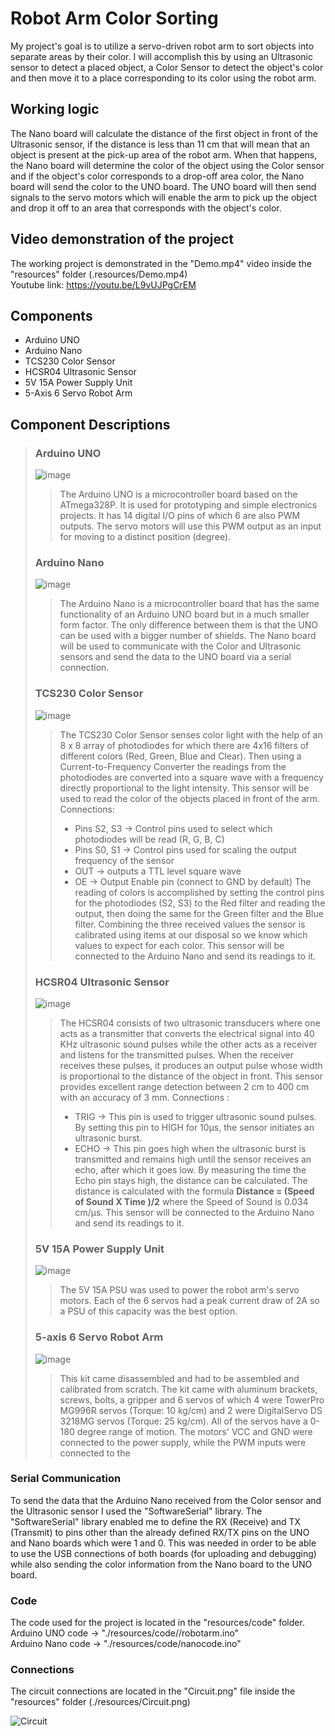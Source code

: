 # Robot Arm Color Sorting
My project's goal is to utilize a servo-driven robot arm to sort objects into separate areas by their color.
I will accomplish this by using an Ultrasonic sensor to detect a placed object, a Color Sensor to detect the object's color and then move it to a place corresponding to its color using the robot arm. 

## Working logic
The Nano board will calculate the distance of the first object in front of the Ultrasonic sensor, if the distance is less than 11 cm that will mean that an object is present at the pick-up area of the robot arm. When that happens, the Nano board will determine the color of the object using the Color sensor and if the object's color corresponds to a drop-off area color, the Nano board will send the color to the UNO board. The UNO board will then send signals to the servo motors which will enable the arm to pick up the object and drop it off to an area that corresponds with the object's color.

## Video demonstration of the project
The working project is demonstrated in the "Demo.mp4" video inside the "resources" folder (.resources/Demo.mp4)\
Youtube link: https://youtu.be/L9vUJPgCrEM

## Components

* Arduino UNO 
* Arduino Nano 
* TCS230 Color Sensor 
* HCSR04 Ultrasonic Sensor 
* 5V 15A Power Supply Unit
* 5-Axis 6 Servo Robot Arm 

## Component Descriptions

> ### Arduino UNO
> ![image](https://user-images.githubusercontent.com/76220147/175832686-62c6ccaf-dde7-4a1b-80ef-9b5948d92ae6.png)
>> The Arduino UNO is a microcontroller board based on the ATmega328P. It is used for prototyping and simple electronics projects. It has 14 digital I/O pins of which 6 are also PWM outputs. The servo motors will use this PWM output as an input for moving to a distinct position (degree).
> ### Arduino Nano
> ![image](https://user-images.githubusercontent.com/76220147/175833119-f5a3df82-f6f2-4107-a08f-3d0e0d69989b.png)
>> The Arduino Nano is a microcontroller board that has the same functionality of an Arduino UNO board but in a much smaller form factor. The only difference between them is that the UNO can be used with a bigger number of shields. The Nano board will be used to communicate with the Color and Ultrasonic sensors and send the data to the UNO board via a serial connection.
> ### TCS230 Color Sensor
> ![image](https://user-images.githubusercontent.com/76220147/175833316-014aa6cd-8bdb-4a7d-b036-c1c7f22ae73c.png)
>> The TCS230 Color Sensor senses color light with the help of an 8 x 8 array of photodiodes for which there are 4x16 filters of different colors (Red, Green, Blue and Clear). Then using a Current-to-Frequency Converter the readings from the photodiodes are converted into a square wave with a frequency directly proportional to the light intensity. This sensor will be used to read the color of the objects placed in front of the arm.
>> Connections:
>>  * Pins S2, S3 -> Control pins used to select which photodiodes will be read (R, G, B, C)
>>  * Pins S0, S1 -> Control pins used for scaling the output frequency of the sensor
>>  * OUT -> outputs a TTL level square wave
>>  * OE -> Output Enable pin (connect to GND by default) The reading of colors is accomplished by setting the control pins for the photodiodes (S2, S3) to the Red filter and reading the output, then doing the same for the Green filter and the Blue filter. Combining the three received values the sensor is calibrated using items at our disposal so we know which values to expect for each color.
>> This sensor will be connected to the Arduino Nano and send its readings to it.
> ### HCSR04 Ultrasonic Sensor
> ![image](https://user-images.githubusercontent.com/76220147/175833519-65f13d60-c2d6-47a9-a1fe-3a0854e0cfb2.png)
>> The HCSR04 consists of two ultrasonic transducers where one acts as a transmitter that converts the electrical signal into 40 KHz ultrasonic sound pulses while the other acts as a receiver and listens for the transmitted pulses. When the receiver receives these pulses, it produces an output pulse whose width is proportional to the distance of the object in front. This sensor provides excellent range detection between 2 cm to 400 cm with an accuracy of 3 mm.
>>  Connections :
>>  * TRIG -> This pin is used to trigger ultrasonic sound pulses. By setting this pin to HIGH for 10µs, the sensor initiates an ultrasonic burst.
>>  * ECHO -> This pin goes high when the ultrasonic burst is transmitted and remains high until the sensor receives an echo, after which it goes low. By measuring the time the Echo pin stays high, the distance can be calculated.
>>  The distance is calculated with the formula **Distance = (Speed of Sound X Time )/2** where the Speed of Sound is 0.034 cm/μs.
>>  This sensor will be connected to the Arduino Nano and send its readings to it.
> ### 5V 15A Power Supply Unit
> ![image](https://user-images.githubusercontent.com/76220147/175837100-2d372e4b-ba9b-409d-894d-67d29d934bf8.png)
>> The 5V 15A PSU was used to power the robot arm's servo motors. Each of the 6 servos had a peak current draw of 2A so a PSU of this capacity was the best option.
>### 5-axis 6 Servo Robot Arm
> ![image](https://user-images.githubusercontent.com/76220147/175837250-801ac05c-344a-4661-9b1d-853400c12fc5.png)
>> This kit came disassembled and had to be assembled and calibrated from scratch. The kit came with aluminum brackets, screws, bolts, a gripper and 6 servos of which 4 were TowerPro MG996R servos (Torque: 10 kg/cm) and 2 were DigitalServo DS 3218MG servos (Torque: 25 kg/cm). All of the servos have a 0-180 degree range of motion. The motors' VCC and GND were connected to the power supply, while the PWM inputs were connected to the   
###  Serial Communication
To send the data that the Arduino Nano received from the Color sensor and the Ultrasonic sensor I used the "SoftwareSerial" library. The "SoftwareSerial" library enabled me to define the RX (Receive) and TX (Transmit) to pins other than the already defined RX/TX pins on the UNO and Nano boards which were 1 and 0. This was needed in order to be able to use the USB connections of both boards (for uploading and debugging) while also sending the color information from the Nano board to the UNO board.

### Code

The code used for the project is located in the "resources/code" folder.\
Arduino UNO code -> "./resources/code//robotarm.ino"\
Arduino Nano code -> "./resources/code/nanocode.ino"

### Connections
The circuit connections are located in the "Circuit.png" file inside the "resources" folder (./resources/Circuit.png)

![Circuit](https://user-images.githubusercontent.com/76220147/175838409-4cfa4d9c-92ac-4371-a021-a46a68c18926.png)
